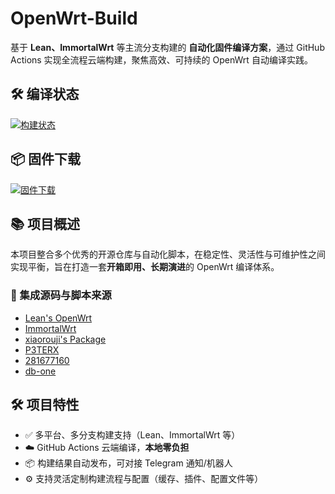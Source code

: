 # OpenWrt-Build

基于 **Lean、ImmortalWrt** 等主流分支构建的 **自动化固件编译方案**，通过 GitHub Actions 实现全流程云端构建，聚焦高效、可持续的 OpenWrt 自动编译实践。

## 🛠 编译状态

[![构建状态](https://img.shields.io/github/actions/workflow/status/xcz-ns/OpenWrt-Build/OpenWrt-Actions.yml?label=构建状态&style=for-the-badge&logo=github-actions)](https://github.com/xcz-ns/OpenWrt-Build/actions)

## 📦 固件下载

[![固件下载](https://img.shields.io/github/v/release/xcz-ns/OpenWrt-Build?style=for-the-badge&label=固件下载&logo=github)](https://github.com/xcz-ns/OpenWrt-Build/releases)

## 📚 项目概述

本项目整合多个优秀的开源仓库与自动化脚本，在稳定性、灵活性与可维护性之间实现平衡，旨在打造一套**开箱即用、长期演进**的 OpenWrt 编译体系。

### 🔧 集成源码与脚本来源

- [Lean's OpenWrt](https://github.com/coolsnowwolf/lede)
- [ImmortalWrt](https://github.com/immortalwrt/immortalwrt)
- [xiaorouji's Package](https://github.com/xiaorouji/openwrt-passwall)
- [P3TERX](https://github.com/P3TERX/Actions-OpenWrt)
- [281677160](https://github.com/281677160/openwrt-package)
- [db-one](https://github.com/db-one/OpenWrt-AutoBuild)

## 🛠 项目特性

- ✅ 多平台、多分支构建支持（Lean、ImmortalWrt 等）
- ☁️ GitHub Actions 云端编译，**本地零负担**
- 📦 构建结果自动发布，可对接 Telegram 通知/机器人
- ⚙️ 支持灵活定制构建流程与配置（缓存、插件、配置文件等）

